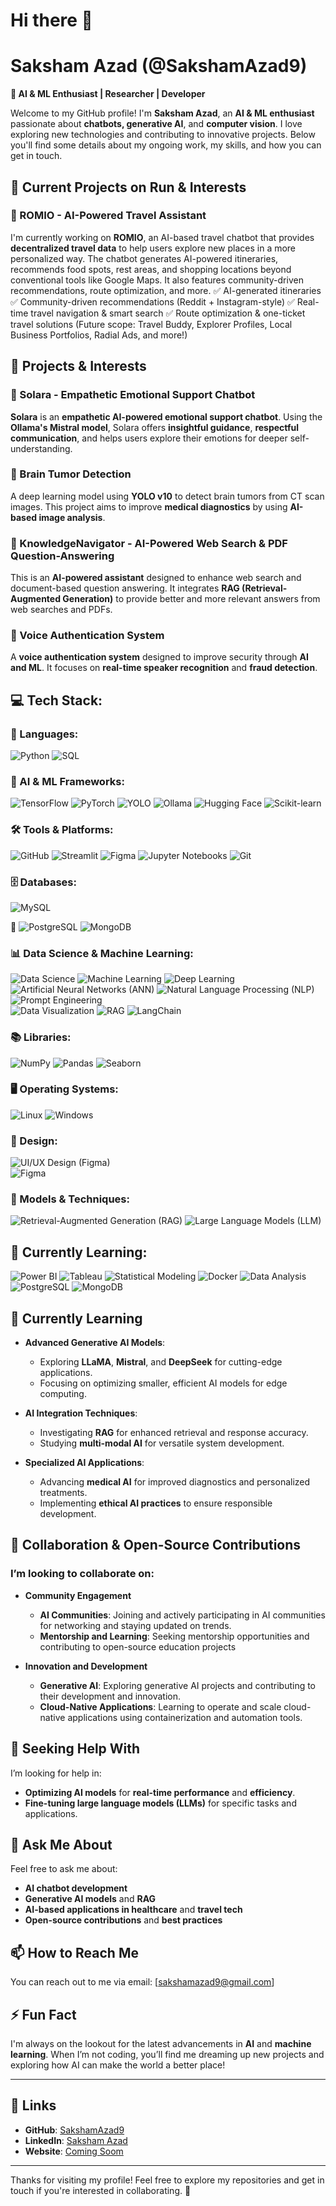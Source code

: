 # Hi there 👋



# Saksham Azad (@SakshamAzad9)
**🚀 AI & ML Enthusiast | Researcher | Developer** 

Welcome to my GitHub profile! I'm **Saksham Azad**, an **AI & ML enthusiast** passionate about **chatbots, generative AI**, and **computer vision**. I love exploring new technologies and contributing to innovative projects. Below you'll find some details about my ongoing work, my skills, and how you can get in touch.

## 🚀 Current Projects on Run & Interests

### **🔹 ROMIO - AI-Powered Travel Assistant**
I'm currently working on **ROMIO**, an AI-based travel chatbot that provides **decentralized travel data** to help users explore new places in a more personalized way. The chatbot generates AI-powered itineraries, recommends food spots, rest areas, and shopping locations beyond conventional tools like Google Maps. It also features community-driven recommendations, route optimization, and more.
✅ AI-generated itineraries
✅ Community-driven recommendations (Reddit + Instagram-style)
✅ Real-time travel navigation & smart search
✅ Route optimization & one-ticket travel solutions (Future scope: Travel Buddy, Explorer Profiles, Local Business Portfolios, Radial Ads, and more!)

## 🚀 Projects & Interests

### **🔹 Solara - Empathetic Emotional Support Chatbot**
**Solara** is an **empathetic AI-powered emotional support chatbot**. Using the **Ollama's Mistral model**, Solara offers **insightful guidance**, **respectful communication**, and helps users explore their emotions for deeper self-understanding.

### **🔹 Brain Tumor Detection**
A deep learning model using **YOLO v10** to detect brain tumors from CT scan images. This project aims to improve **medical diagnostics** by using **AI-based image analysis**.

### **🔹 KnowledgeNavigator - AI-Powered Web Search & PDF Question-Answering**
This is an **AI-powered assistant** designed to enhance web search and document-based question answering. It integrates **RAG (Retrieval-Augmented Generation)** to provide better and more relevant answers from web searches and PDFs.

### **🔹 Voice Authentication System**
A **voice authentication system** designed to improve security through **AI and ML**. It focuses on **real-time speaker recognition** and **fraud detection**.


## 💻 Tech Stack:

### 🚀 Languages:
![Python](https://img.shields.io/badge/Python-%2314354C.svg?style=for-the-badge&logo=python&logoColor=white) ![SQL](https://img.shields.io/badge/SQL-%2300758F.svg?style=for-the-badge&logo=sqlite&logoColor=white)  

### 🤖 AI & ML Frameworks:
![TensorFlow](https://img.shields.io/badge/TensorFlow-%23FF6F00.svg?style=for-the-badge&logo=tensorflow&logoColor=white) ![PyTorch](https://img.shields.io/badge/PyTorch-%23EE4C2C.svg?style=for-the-badge&logo=pytorch&logoColor=white) ![YOLO](https://img.shields.io/badge/YOLO-%23000000.svg?style=for-the-badge&logo=yolo&logoColor=white) ![Ollama](https://img.shields.io/badge/Ollama-%23007ACC.svg?style=for-the-badge&logo=ollama&logoColor=white) ![Hugging Face](https://img.shields.io/badge/Hugging%20Face-%23FFDA54.svg?style=for-the-badge&logo=huggingface&logoColor=black) ![Scikit-learn](https://img.shields.io/badge/Scikit--learn-%23F7931E.svg?style=for-the-badge&logo=scikit-learn&logoColor=white)  

### 🛠️ Tools & Platforms:
![GitHub](https://img.shields.io/badge/GitHub-%23181717.svg?style=for-the-badge&logo=github&logoColor=white) ![Streamlit](https://img.shields.io/badge/Streamlit-%23FF4B4B.svg?style=for-the-badge&logo=streamlit&logoColor=white) ![Figma](https://img.shields.io/badge/Figma-%23F24E1E.svg?style=for-the-badge&logo=figma&logoColor=white)  ![Jupyter Notebooks](https://img.shields.io/badge/Jupyter-%23F37626.svg?style=for-the-badge&logo=jupyter&logoColor=white) ![Git](https://img.shields.io/badge/Git-%23F05032.svg?style=for-the-badge&logo=git&logoColor=white)  

### 🗄️ Databases:
![MySQL](https://img.shields.io/badge/MySQL-%234479A1.svg?style=for-the-badge&logo=mysql&logoColor=white) 

🌱
![PostgreSQL](https://img.shields.io/badge/PostgreSQL-%23336791.svg?style=for-the-badge&logo=postgresql&logoColor=white) ![MongoDB](https://img.shields.io/badge/MongoDB-%2347A248.svg?style=for-the-badge&logo=mongodb&logoColor=white)  

### 📊 Data Science & Machine Learning:
![Data Science](https://img.shields.io/badge/Data%20Science-%23323330.svg?style=for-the-badge&logo=databricks&logoColor=white) ![Machine Learning](https://img.shields.io/badge/Machine%20Learning-%23FF6F00.svg?style=for-the-badge&logo=ml&logoColor=white) ![Deep Learning](https://img.shields.io/badge/Deep%20Learning-%23EE4C2C.svg?style=for-the-badge&logo=deep-learning&logoColor=white)  
![Artificial Neural Networks (ANN)](https://img.shields.io/badge/ANN-%230A0A0A.svg?style=for-the-badge&logo=neural-network&logoColor=white) ![Natural Language Processing (NLP)](https://img.shields.io/badge/NLP-%23F7931E.svg?style=for-the-badge&logo=nlp&logoColor=white) ![Prompt Engineering](https://img.shields.io/badge/Prompt%20Engineering-%23007ACC.svg?style=for-the-badge&logo=prompt&logoColor=white)  
![Data Visualization](https://img.shields.io/badge/Data%20Visualization-%23150458.svg?style=for-the-badge&logo=tableau&logoColor=white) ![RAG](https://img.shields.io/badge/RAG-%230A0A0A.svg?style=for-the-badge&logo=rag&logoColor=white) ![LangChain](https://img.shields.io/badge/LangChain-%23007ACC.svg?style=for-the-badge&logo=langchain&logoColor=white)  

### 📚 Libraries:
![NumPy](https://img.shields.io/badge/NumPy-%23013243.svg?style=for-the-badge&logo=numpy&logoColor=white) ![Pandas](https://img.shields.io/badge/Pandas-%23150458.svg?style=for-the-badge&logo=pandas&logoColor=white) ![Seaborn](https://img.shields.io/badge/Seaborn-%230A0A0A.svg?style=for-the-badge&logo=seaborn&logoColor=white)  

### 🖥️ Operating Systems:
![Linux](https://img.shields.io/badge/Linux-%23FCC624.svg?style=for-the-badge&logo=linux&logoColor=black) ![Windows](https://img.shields.io/badge/Windows-%230078D6.svg?style=for-the-badge&logo=windows&logoColor=white)  

### 🎨 Design:
![UI/UX Design (Figma)](https://img.shields.io/badge/UI%2FUX%20Design-%23F24E1E.svg?style=for-the-badge&logo=figma&logoColor=white)  
![Figma](https://img.shields.io/badge/Figma-%23B7240C.svg?style=for-the-badge&logo=figma&logoColor=white)  

### 🔬 Models & Techniques:
![Retrieval-Augmented Generation (RAG)](https://img.shields.io/badge/RAG-%230A0A0A.svg?style=for-the-badge&logo=rag&logoColor=white) ![Large Language Models (LLM)](https://img.shields.io/badge/LLM-%23007ACC.svg?style=for-the-badge&logo=llm&logoColor=white)  

## 🌱 Currently Learning:
![Power BI](https://img.shields.io/badge/Power%20BI-%23F2C811.svg?style=for-the-badge&logo=powerbi&logoColor=black) ![Tableau](https://img.shields.io/badge/Tableau-%23E97627.svg?style=for-the-badge&logo=tableau&logoColor=white) ![Statistical Modeling](https://img.shields.io/badge/Statistical%20Modeling-%230C55A5.svg?style=for-the-badge&logo=scipy&logoColor=white) ![Docker](https://img.shields.io/badge/Docker-%23009688.svg?style=for-the-badge&logo=docker&logoColor=white)
![Data Analysis](https://img.shields.io/badge/Data%20Analysis-%23013243.svg?style=for-the-badge&logo=pandas&logoColor=white) ![PostgreSQL](https://img.shields.io/badge/PostgreSQL-%23336791.svg?style=for-the-badge&logo=postgresql&logoColor=white) ![MongoDB](https://img.shields.io/badge/MongoDB-%2347A248.svg?style=for-the-badge&logo=mongodb&logoColor=white)  


## 🌱 Currently Learning

- **Advanced Generative AI Models**:
  - Exploring **LLaMA**, **Mistral**, and **DeepSeek** for cutting-edge applications.
  - Focusing on optimizing smaller, efficient AI models for edge computing.

- **AI Integration Techniques**:
  - Investigating **RAG** for enhanced retrieval and response accuracy.
  - Studying **multi-modal AI** for versatile system development.

- **Specialized AI Applications**:
  - Advancing **medical AI** for improved diagnostics and personalized treatments.
  - Implementing **ethical AI practices** to ensure responsible development.

## 👯 Collaboration & Open-Source Contributions

### I’m looking to collaborate on:
- **Community Engagement**
  - **AI Communities**: Joining and actively participating in AI communities for networking and staying updated on trends.
  - **Mentorship and Learning**: Seeking mentorship opportunities and contributing to open-source education projects

- **Innovation and Development**
  - **Generative AI**: Exploring generative AI projects and contributing to their development and innovation.
  - **Cloud-Native Applications**: Learning to operate and scale cloud-native applications using containerization and automation tools.

## 🤔 Seeking Help With

I’m looking for help in:
- **Optimizing AI models** for **real-time performance** and **efficiency**.
- **Fine-tuning large language models (LLMs)** for specific tasks and applications.

## 💬 Ask Me About

Feel free to ask me about:
- **AI chatbot development**
- **Generative AI models** and **RAG**
- **AI-based applications in healthcare** and **travel tech**
- **Open-source contributions** and **best practices**

## 📫 How to Reach Me

You can reach out to me via email: [sakshamazad9@gmail.com]

## ⚡ Fun Fact

I'm always on the lookout for the latest advancements in **AI** and **machine learning**. When I’m not coding, you’ll find me dreaming up new projects and exploring how AI can make the world a better place!

---

## 🔗 Links

- **GitHub**: [SakshamAzad9](https://github.com/SakshamAzad9)
- **LinkedIn**: [Saksham Azad](https://www.linkedin.com/in/saksham-azad-38913a22a/)
- **Website**: [Coming Soom](incomming_Soon)

---

Thanks for visiting my profile! Feel free to explore my repositories and get in touch if you're interested in collaborating. 🚀
